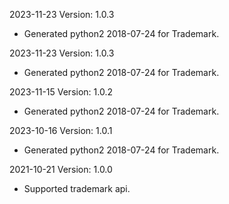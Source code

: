 2023-11-23 Version: 1.0.3
- Generated python2 2018-07-24 for Trademark.

2023-11-23 Version: 1.0.3
- Generated python2 2018-07-24 for Trademark.

2023-11-15 Version: 1.0.2
- Generated python2 2018-07-24 for Trademark.

2023-10-16 Version: 1.0.1
- Generated python2 2018-07-24 for Trademark.

2021-10-21 Version: 1.0.0
- Supported trademark api.


